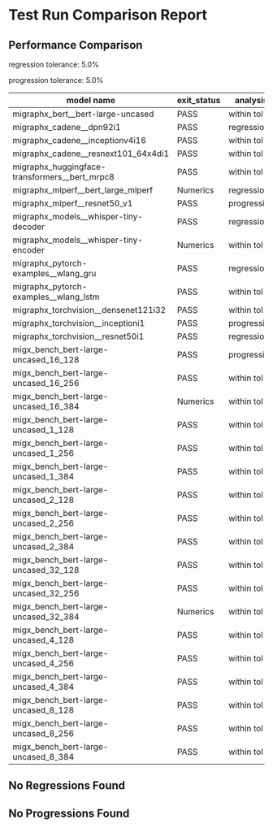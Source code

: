 # Test Run Comparison Report

## Performance Comparison

regression tolerance: 5.0%

progression tolerance: 5.0%

|model name|exit_status|analysis|old_time_ms|new_time_ms|change_ms|percent_change|
|---|---|---|---|---|---|---|
|migraphx_bert__bert-large-uncased|PASS|within tol|381.6063|367.5605|-14.0458|-3.68%|
|migraphx_cadene__dpn92i1|PASS|regression|166.5829|189.8455|23.2626|13.96%|
|migraphx_cadene__inceptionv4i16|PASS|within tol|5398.8186|5434.504|35.6854|0.66%|
|migraphx_cadene__resnext101_64x4di1|PASS|within tol|329.1071|343.2342|14.1271|4.29%|
|migraphx_huggingface-transformers__bert_mrpc8|PASS|within tol|398.9173|406.8135|7.8963|1.98%|
|migraphx_mlperf__bert_large_mlperf|Numerics|regression|428.6238|466.1143|37.4905|8.75%|
|migraphx_mlperf__resnet50_v1|PASS|progression|133.1356|88.9914|-44.1441|-33.16%|
|migraphx_models__whisper-tiny-decoder|PASS|regression|59.8347|65.3031|5.4683|9.14%|
|migraphx_models__whisper-tiny-encoder|Numerics|within tol|207.1091|209.1228|2.0137|0.97%|
|migraphx_pytorch-examples__wlang_gru|PASS|regression|59.2479|69.8329|10.585|17.87%|
|migraphx_pytorch-examples__wlang_lstm|PASS|within tol|20.493|20.2592|-0.2338|-1.14%|
|migraphx_torchvision__densenet121i32|PASS|within tol|1537.0874|1511.4868|-25.6005|-1.67%|
|migraphx_torchvision__inceptioni1|PASS|progression|232.3485|215.6419|-16.7066|-7.19%|
|migraphx_torchvision__resnet50i1|PASS|regression|95.1989|103.622|8.4231|8.85%|
|migx_bench_bert-large-uncased_16_128|PASS|progression|1602.2942|1518.7545|-83.5396|-5.21%|
|migx_bench_bert-large-uncased_16_256|PASS|within tol|5317.8573|5129.5305|-188.3268|-3.54%|
|migx_bench_bert-large-uncased_16_384|Numerics|within tol|9521.6262|9392.829|-128.7972|-1.35%|
|migx_bench_bert-large-uncased_1_128|PASS|within tol|145.8725|149.4132|3.5407|2.43%|
|migx_bench_bert-large-uncased_1_256|PASS|within tol|249.427|255.4877|6.0606|2.43%|
|migx_bench_bert-large-uncased_1_384|PASS|within tol|372.2999|362.2893|-10.0106|-2.69%|
|migx_bench_bert-large-uncased_2_128|PASS|within tol|245.0181|239.23|-5.7881|-2.36%|
|migx_bench_bert-large-uncased_2_256|PASS|within tol|447.1378|433.2255|-13.9124|-3.11%|
|migx_bench_bert-large-uncased_2_384|PASS|within tol|668.6748|657.9013|-10.7736|-1.61%|
|migx_bench_bert-large-uncased_32_128|PASS|within tol|5157.2659|4906.1691|-251.0968|-4.87%|
|migx_bench_bert-large-uncased_32_256|PASS|within tol|13448.4824|13474.4688|25.9863|0.19%|
|migx_bench_bert-large-uncased_32_384|Numerics|within tol|23966.5108|23017.4597|-949.0511|-3.96%|
|migx_bench_bert-large-uncased_4_128|PASS|within tol|408.4613|409.0056|0.5443|0.13%|
|migx_bench_bert-large-uncased_4_256|PASS|within tol|786.6827|793.2275|6.5448|0.83%|
|migx_bench_bert-large-uncased_4_384|PASS|within tol|1240.0344|1229.6132|-10.4212|-0.84%|
|migx_bench_bert-large-uncased_8_128|PASS|within tol|748.1364|735.848|-12.2884|-1.64%|
|migx_bench_bert-large-uncased_8_256|PASS|within tol|1696.4087|1661.9654|-34.4433|-2.03%|
|migx_bench_bert-large-uncased_8_384|PASS|within tol|3449.5738|3344.502|-105.0717|-3.05%|

## No Regressions Found

## No Progressions Found

